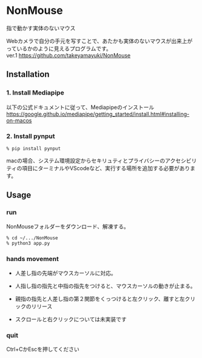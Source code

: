 # NonMouse
指で動かす実体のないマウス

Webカメラで自分の手元を写すことで、あたかも実体のないマウスが出来上がっているかのように見えるプログラムです。  
ver.1 https://github.com/takeyamayuki/NonMouse  

## Installation
### 1. Install Mediapipe　　
以下の公式ドキュメントに従って、Mediapipeのインストール  
https://google.github.io/mediapipe/getting_started/install.html#installing-on-macos

### 2. Install pynput
```sh:Install
% pip install pynput  
```
macの場合、システム環境設定からセキリュティとプライバシーのアクセシビリティの項目にターミナルやVScodeなど、実行する場所を追加する必要があります。

## Usage
### run
NonMouseフォルダーをダウンロード、解凍する。
```sh
% cd ~/.../NonMouse
% python3 app.py
```

### hands movement
* 人差し指の先端がマウスカーソルに対応。

* 人指し指の指先と中指の指先をつけると、マウスカーソルの動きが止まる。

* 親指の指先と人差し指の第２関節をくっつけると左クリック、離すと左クリックのリリース

* スクロールと右クリックについては未実装です 

### quit
Ctrl+CかEscを押してください
